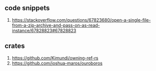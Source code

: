 ## code snippets
1. https://stackoverflow.com/questions/67823680/open-a-single-file-from-a-zip-archive-and-pass-on-as-read-instance/67828823#67828823


## crates
1. https://github.com/Kimundi/owning-ref-rs
2. https://github.com/joshua-maros/ouroboros